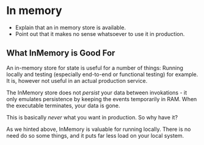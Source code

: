 # In memory

* Explain that an in memory store is available.
* Point out that it makes no sense whatsoever to use it in production.

## What InMemory is Good For
An in-memory store for state is useful for a number of things: Running locally and testing (especially end-to-end or functional testing) for example. It is, however
not useful in an actual production service.

The InMemory store does not *persist* your data between invokations - it only emulates persistence by keeping the events temporarily in RAM. When the executable terminates,
your data is gone.

This is basically *never* what you want in production. So why have it?

As we hinted above, InMemory is valuable for running locally. There is no need do so some things, and it puts far less load on your local system.

